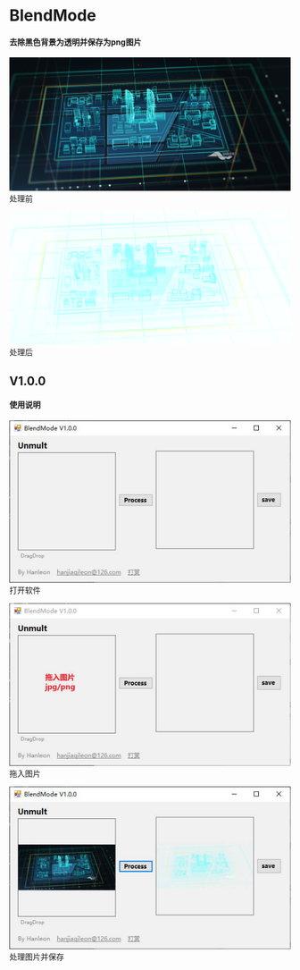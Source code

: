 # BlendMode

#### 去除黑色背景为透明并保存为png图片

![image](https://github.com/Hanleon/BlendMode/blob/main/1.png)  
处理前

![image](https://github.com/Hanleon/BlendMode/blob/main/1_done.png)  
处理后

## V1.0.0
#### 使用说明
![image](https://github.com/Hanleon/BlendMode/blob/main/src/1.jpg)  
打开软件

![image](https://github.com/Hanleon/BlendMode/blob/main/src/2.jpg)  
拖入图片

![image](https://github.com/Hanleon/BlendMode/blob/main/src/3.jpg)  
处理图片并保存
